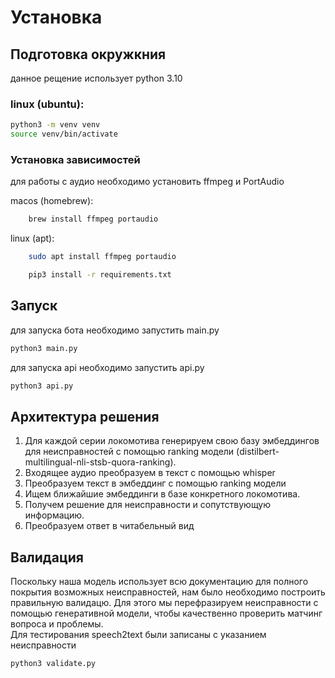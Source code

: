 # Установка

<!-- add requirements to readme -->

## Подготовка окружкния

данное рещение использует python 3.10

### linux (ubuntu):

```bash
python3 -m venv venv
source venv/bin/activate
```

### Установка зависимостей

для работы с аудио необходимо установить ffmpeg и PortAudio

macos (homebrew):

```bash
    brew install ffmpeg portaudio
```

linux (apt):

```bash
    sudo apt install ffmpeg portaudio
```

```bash
    pip3 install -r requirements.txt
```

## Запуск

для запуска бота необходимо запустить main.py

```bash
python3 main.py
```

для запуска api необходимо запустить api.py

```bash
python3 api.py
```


## Архитектура решения
1) Для каждой серии локомотива генерируем свою базу эмбеддингов для неисправностей с помощью ranking модели (distilbert-multilingual-nli-stsb-quora-ranking). 
2) Входящее аудио преобразуем в текст с помощью whisper
3) Преобразуем текст в эмбеддинг с помощью ranking модели
4) Ищем ближайшие эмбеддинги в базе конкретного локомотива.
5) Получем решение для неисправности и сопутствующую информацию.
6) Преобразуем ответ в читабельный вид

## Валидация
Поскольку наша модель использует всю документацию для полного покрытия возможных неисправностей, нам было необходимо построить правильную валидацю.
Для этого мы перефразируем неисправности с помощью генеративной модели, чтобы качественно проверить матчинг вопроса и проблемы.  
Для тестирования speech2text были записаны с указанием неисправности  
```bash
python3 validate.py
```
